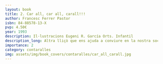 ```yaml
---
layout: book
title: 2. Car all, car all, carall!!!
author: Francesc Ferrer Pastor
isbn: 84-88578-13-X
pvp: 4.50€
year: 1993
description: Il·lustracions Eugeni R. García Orts. Infantil
description_long: Altra lliçò que ens ajuda a conviure en la nostra societat que pot caure en deixar de banda els veritables valors de convivència, per damunt d'altres que ens vénen imposats per modes que busquen altres interessos. Conèixer el just valor de les paraules i saber emprar-les en el context i respecte que corresponen envers els demés.
importance: 2
category: contaralles
img: assets/img/book_covers/contaralles/car_all_carall.jpg
---
```


